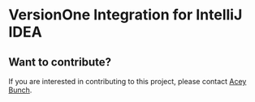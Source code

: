 # VersionOne Integration for IntelliJ IDEA

## Want to contribute?
If you are interested in contributing to this project, please contact [Acey Bunch](mailto:acey.bunch@versionone.com).
